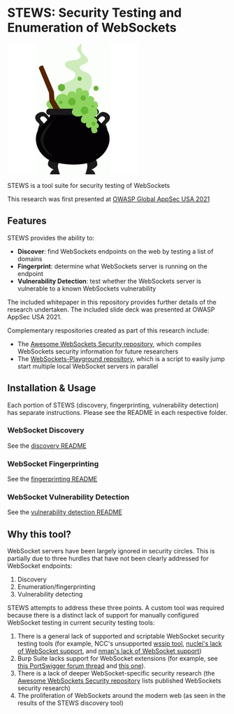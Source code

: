 # STEWS: Security Testing and Enumeration of WebSockets

![STEWS cauldron image](stews-image.jpg)

STEWS is a tool suite for security testing of WebSockets

This research was first presented at
[OWASP Global AppSec USA 2021](https://owaspglobalappsecus2021.sched.com/event/n98a/were-not-in-http-anymore-investigating-websocket-server-security)

## Features
STEWS provides the ability to:
- **Discover**: find WebSockets endpoints on the web by testing a list of domains
- **Fingerprint**: determine what WebSockets server is running on the endpoint
- **Vulnerability Detection**: test whether the WebSockets server is vulnerable to a known WebSockets vulnerability

The included whitepaper in this repository provides further details of
the research undertaken.
The included slide deck was presented at OWASP AppSec USA 2021.

Complementary respositories created as part of this research include:
- The [Awesome WebSockets Security repository](https://github.com/PalindromeLabs/awesome-websockets-security), which compiles WebSockets security information
for future researchers
- The [WebSockets-Playground repository](https://github.com/PalindromeLabs/WebSockets-Playground), which is a script to easily jump start
multiple local WebSocket servers in parallel

## Installation & Usage

Each portion of STEWS (discovery, fingerprinting, vulnerability detection)
has separate instructions. Please see the README in each respective folder.

### WebSocket Discovery

See the [discovery README](discovery/README.md)

### WebSocket Fingerprinting

See the [fingerprinting README](fingerprint/README.md)

### WebSocket Vulnerability Detection

See the [vulnerability detection README](vuln-detect/README.md)

## Why this tool?

WebSocket servers have been largely ignored in security circles.
This is partially due to three hurdles that have not been clearly
addressed for WebSocket endpoints:

1. Discovery
2. Enumeration/fingerprinting
3. Vulnerability detecting

STEWS attempts to address these three points. A custom tool was required
because there is a distinct lack of support for manually configured WebSocket
testing in current security testing tools:

1. There is a general lack of supported and scriptable WebSocket security testing tools
(for example, NCC's unsupported [wssip tool](https://github.com/nccgroup/wssip/issues),
[nuclei's lack of WebSocket support](https://github.com/projectdiscovery/nuclei/issues/539),
and [nmap's lack of WebSocket support](https://seclists.org/nmap-dev/2015/q1/134))
2. Burp Suite lacks support for WebSocket extensions (for example, see [this PortSwigger forum thread](https://forum.portswigger.net/thread/websockets-api-support-c8e1660b9f0ab) and [this one](https://forum.portswigger.net/thread/websocket-api-07e77f9ee3dd58552eb770)).
3. There is a lack of deeper WebSocket-specific security research (the [Awesome WebSockets Security repository](https://github.com/PalindromeLabs/awesome-websockets-security) lists published WebSockets security research)
4. The proliferation of WebSockets around the modern web (as seen in the results
of the STEWS discovery tool)
